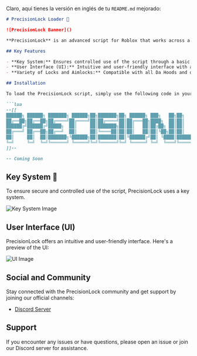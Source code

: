 Claro, aquí tienes la versión en inglés de tu `README.md` mejorado:

```markdown
# PrecisionLock Loader 🚀

![PrecisionLock Banner]()

**PrecisionLock** is an advanced script for Roblox that works across a variety of games and is optimized for both mobile devices and PCs. Its goal is to enhance the gaming experience by offering various features and utilities.

## Key Features

- **Key System:** Ensures controlled use of the script through a basic and easy-to-obtain key system.
- **User Interface (UI):** Intuitive and user-friendly interface with an optional translator.
- **Variety of Locks and Aimlocks:** Compatible with all Da Hoods and other games.

## Installation

To load the PrecisionLock script, simply use the following code in your Roblox script executor:

```lua
--[[
██████╗ ██████╗ ███████╗ ██████╗██╗███████╗██╗ ██████╗ ███╗   ██╗██╗      ██████╗  ██████╗██╗  ██╗
██╔══██╗██╔══██╗██╔════╝██╔════╝██║██╔════╝██║██╔═══██╗████╗  ██║██║     ██╔═══██╗██╔════╝██║ ██╔╝
██████╔╝██████╔╝█████╗  ██║     ██║███████╗██║██║   ██║██╔██╗ ██║██║     ██║   ██║██║     █████╔╝ 
██╔═══╝ ██╔══██╗██╔══╝  ██║     ██║╚════██║██║██║   ██║██║╚██╗██║██║     ██║   ██║██║     ██╔═██╗ 
██║     ██║  ██║███████╗╚██████╗██║███████║██║╚██████╔╝██║ ╚████║███████╗╚██████╔╝╚██████╗██║  ██╗
╚═╝     ╚═╝  ╚═╝╚══════╝ ╚═════╝╚═╝╚══════╝╚═╝ ╚═════╝ ╚═╝  ╚═══╝╚══════╝ ╚═════╝  ╚═════╝╚═╝  ╚═╝
]]--

-- Coming Soon
```

## Key System 🔑

To ensure secure and controlled use of the script, PrecisionLock uses a key system.

![Key System Image](https://yourimageurl.com)

## User Interface (UI)

PrecisionLock offers an intuitive and user-friendly interface. Here's a preview of the UI:

![UI Image](https://yourimageurl.com)

## Social and Community

Stay connected with the PrecisionLock community and get support by joining our official channels:

- [Discord Server](https://discord.gg/aEGp6TVsaT)

## Support

If you encounter any issues or have questions, please open an issue or join our Discord server for assistance.
